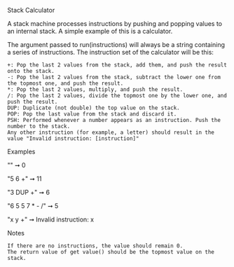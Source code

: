 
Stack Calculator

A stack machine processes instructions by pushing and popping values to an internal stack.
A simple example of this is a calculator.

The argument passed to run(instructions) will always be a string containing a series of instructions.
The instruction set of the calculator will be this:

    +: Pop the last 2 values from the stack, add them, and push the result onto the stack.
    -: Pop the last 2 values from the stack, subtract the lower one from the topmost one, and push the result.
    *: Pop the last 2 values, multiply, and push the result.
    /: Pop the last 2 values, divide the topmost one by the lower one, and push the result.
    DUP: Duplicate (not double) the top value on the stack.
    POP: Pop the last value from the stack and discard it.
    PSH: Performed whenever a number appears as an instruction. Push the number to the stack.
    Any other instruction (for example, a letter) should result in the value "Invalid instruction: [instruction]"

Examples

"" ➞ 0

"5 6 +" ➞ 11

"3 DUP +" ➞ 6

"6 5 5 7 * - /" ➞ 5

"x y +" ➞ Invalid instruction: x

Notes

    If there are no instructions, the value should remain 0.
    The return value of get value() should be the topmost value on the stack.

